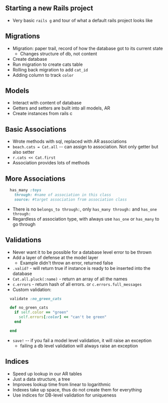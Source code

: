 ## Starting a new Rails project

* Very basic `rails g` and tour of what a default rails project looks like

## Migrations

* Migration: paper trail, record of how the database got to its current state
  * Changes structure of db, not content
* Create database
* Run migration to create cats table
* Rolling back migration to add `cat_id`
* Adding column to track `color`

## Models

* Interact with content of database
* Getters and setters are built into all models, AR
* Create instances from rails c

## Basic Associations

* Wrote methods with sql, replaced with AR associations
* `beach.cats = Cat.all` -- can assign to association.  Not only getter but also setter
* `r.cats << Cat.first`
* Association provides lots of methods

## More Associations

```ruby
  has_many :toys
    through: #name of association in this class
    source: #target association from association class
```

* There is no `belongs_to through:`, only `has_many through:` and `has_one through:`
* Regardless of association type, with always use `has_one` or `has_many` to go through

## Validations

* Never want it to be possible for a database level error to be thrown
* Add a layer of defense at the model layer
  * Example didn't throw an error, returned false
* `.valid?` - will return true if instance is ready to be inserted into the database
* `Cat.all.pluck(:name)` - return an array of all the names
* `c.errors` - return hash of all errors.  or `c.errors.full_messages`
* Custom validation:

```ruby
  validate :no_green_cats

  def no_green_cats
    if self.color == "green"
      self.errors[:color] << "can't be green"
    end

  end
```

* `save!` -- if you fail a model level validation, it will raise an exception
  * failing a db level validation will always raise an exception

## Indices

* Speed up lookup in our AR tables
* Just a data structure, a tree
* Improves lookup time from linear to logarithmic
* Indexes take up space, thus do not create them for everything
* Use indices for DB-level validation for uniqueness
